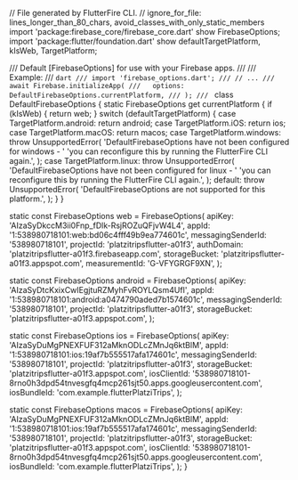 // File generated by FlutterFire CLI.
// ignore_for_file: lines_longer_than_80_chars, avoid_classes_with_only_static_members
import 'package:firebase_core/firebase_core.dart' show FirebaseOptions;
import 'package:flutter/foundation.dart'
    show defaultTargetPlatform, kIsWeb, TargetPlatform;

/// Default [FirebaseOptions] for use with your Firebase apps.
///
/// Example:
/// ```dart
/// import 'firebase_options.dart';
/// // ...
/// await Firebase.initializeApp(
///   options: DefaultFirebaseOptions.currentPlatform,
/// );
/// ```
class DefaultFirebaseOptions {
  static FirebaseOptions get currentPlatform {
    if (kIsWeb) {
      return web;
    }
    switch (defaultTargetPlatform) {
      case TargetPlatform.android:
        return android;
      case TargetPlatform.iOS:
        return ios;
      case TargetPlatform.macOS:
        return macos;
      case TargetPlatform.windows:
        throw UnsupportedError(
          'DefaultFirebaseOptions have not been configured for windows - '
          'you can reconfigure this by running the FlutterFire CLI again.',
        );
      case TargetPlatform.linux:
        throw UnsupportedError(
          'DefaultFirebaseOptions have not been configured for linux - '
          'you can reconfigure this by running the FlutterFire CLI again.',
        );
      default:
        throw UnsupportedError(
          'DefaultFirebaseOptions are not supported for this platform.',
        );
    }
  }

  static const FirebaseOptions web = FirebaseOptions(
    apiKey: 'AIzaSyDkccM3ii0Fnp_fDlk-RsjROZuQFjvW4L4',
    appId: '1:538980718101:web:bd06c4fff49b9ea774601c',
    messagingSenderId: '538980718101',
    projectId: 'platzitripsflutter-a01f3',
    authDomain: 'platzitripsflutter-a01f3.firebaseapp.com',
    storageBucket: 'platzitripsflutter-a01f3.appspot.com',
    measurementId: 'G-VFYGRGF9XN',
  );

  static const FirebaseOptions android = FirebaseOptions(
    apiKey: 'AIzaSyDtcKxixCwIEgjtuRZMyhFvROYLQsm4UfI',
    appId: '1:538980718101:android:a0474790aded7b1574601c',
    messagingSenderId: '538980718101',
    projectId: 'platzitripsflutter-a01f3',
    storageBucket: 'platzitripsflutter-a01f3.appspot.com',
  );

  static const FirebaseOptions ios = FirebaseOptions(
    apiKey: 'AIzaSyDuMgPNEXFUF312aMknODLcZMnJq6ktBlM',
    appId: '1:538980718101:ios:19af7b555517afa174601c',
    messagingSenderId: '538980718101',
    projectId: 'platzitripsflutter-a01f3',
    storageBucket: 'platzitripsflutter-a01f3.appspot.com',
    iosClientId: '538980718101-8rno0h3dpd54tnvesgfq4mcp261sjt50.apps.googleusercontent.com',
    iosBundleId: 'com.example.flutterPlatziTrips',
  );

  static const FirebaseOptions macos = FirebaseOptions(
    apiKey: 'AIzaSyDuMgPNEXFUF312aMknODLcZMnJq6ktBlM',
    appId: '1:538980718101:ios:19af7b555517afa174601c',
    messagingSenderId: '538980718101',
    projectId: 'platzitripsflutter-a01f3',
    storageBucket: 'platzitripsflutter-a01f3.appspot.com',
    iosClientId: '538980718101-8rno0h3dpd54tnvesgfq4mcp261sjt50.apps.googleusercontent.com',
    iosBundleId: 'com.example.flutterPlatziTrips',
  );
}